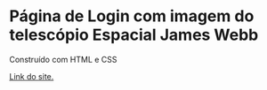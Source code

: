 # Página de Login com imagem do telescópio Espacial James Webb
Construído com HTML e CSS

[Link do site.](https://estevaosilva7.github.io/Pagina-de-Login-com-imagem-do-telescopio-Espacial-James-Webb/)
